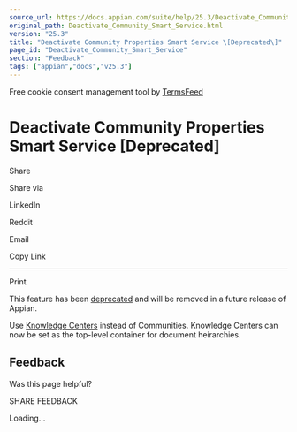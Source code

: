 ```yaml
---
source_url: https://docs.appian.com/suite/help/25.3/Deactivate_Community_Smart_Service.html
original_path: Deactivate_Community_Smart_Service.html
version: "25.3"
title: "Deactivate Community Properties Smart Service \[Deprecated\]"
page_id: "Deactivate_Community_Smart_Service"
section: "Feedback"
tags: ["appian","docs","v25.3"]
---
```



Free cookie consent management tool by [TermsFeed](https://www.termsfeed.com/)

# Deactivate Community Properties Smart Service \[Deprecated\]

Share

Share via

LinkedIn

Reddit

Email

Copy Link

* * *

Print

This feature has been [deprecated](Deprecated_Features.html) and will be removed in a future release of Appian.

Use [Knowledge Centers](Create_Knowledge_Center_Smart_Service.html) instead of Communities. Knowledge Centers can now be set as the top-level container for document heirarchies.

## Feedback

Was this page helpful?

SHARE FEEDBACK

Loading...